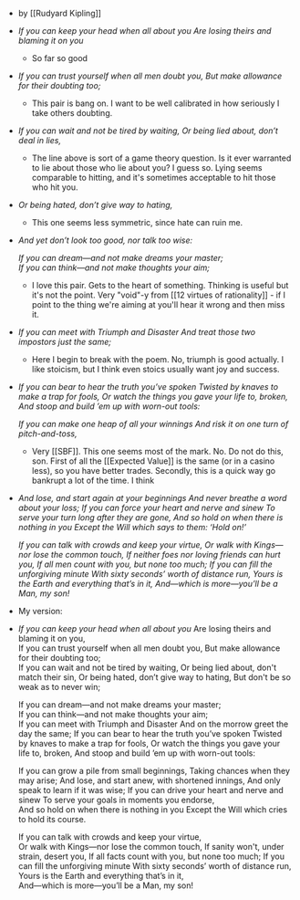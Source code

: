 - by [[Rudyard Kipling]]
- _If you can keep your head when all about you_
  _Are losing theirs and blaming it on you_
	- So far so good
- _If you can trust yourself when all men doubt you,_
  _But make allowance for their doubting too;_
	- This pair is bang on. I want to be well calibrated in how seriously I take others doubting.
- _If you can wait and not be tired by waiting,_
  _Or being lied about, don’t deal in lies,_
	- The line above is sort of a game theory question. Is it ever warranted to lie about those who lie about you? I guess so. Lying seems comparable to hitting, and it's sometimes acceptable to hit those who hit you.
- _Or being hated, don’t give way to hating,_
	- This one seems less symmetric, since hate can ruin me.
- _And yet don’t look too good, nor talk too wise:_
  
  _If you can dream—and not make dreams your master;  
  If you can think—and not make thoughts your aim;_
	- I love this pair. Gets to the heart of something. Thinking is useful but it's not the point. Very "void"-y from [[12 virtues of rationality]] - if I point to the thing we're aiming at you'll hear it wrong and then miss it.
- _If you can meet with Triumph and Disaster_
  _And treat those two impostors just the same;_
	- Here I begin to break with the poem. No, triumph is good actually. I like stoicism, but I think even stoics usually want joy and success.
- _If you can bear to hear the truth you’ve spoken_
  _Twisted by knaves to make a trap for fools,_
  _Or watch the things you gave your life to, broken,_
  _And stoop and build ’em up with worn-out tools:_
  
  _If you can make one heap of all your winnings_
  _And risk it on one turn of pitch-and-toss,_
	- Very [[SBF]]. This one seems most of the mark. No. Do not do this, son. First of all the [[Expected Value]] is the same (or in a casino less), so you have better trades. Secondly, this is a quick way go bankrupt a lot of the time. I think
- _And lose, and start again at your beginnings_
  _And never breathe a word about your loss;_
  _If you can force your heart and nerve and sinew_
  _To serve your turn long after they are gone,_
  _And so hold on when there is nothing in you_
  _Except the Will which says to them: ‘Hold on!’_
  
  _If you can talk with crowds and keep your virtue,_
  _Or walk with Kings—nor lose the common touch,_
  _If neither foes nor loving friends can hurt you,_
  _If all men count with you, but none too much;_
  _If you can fill the unforgiving minute_
  _With sixty seconds’ worth of distance run,_
  _Yours is the Earth and everything that’s in it,_
  _And—which is more—you’ll be a Man, my son!_
- My version:
- _If you can keep your head when all about you_ 
   Are losing theirs and blaming it on you,  
  If you can trust yourself when all men doubt you,
  But make allowance for their doubting too;  
  If you can wait and not be tired by waiting,
  Or being lied about, don't match their sin,
  Or being hated, don’t give way to hating,
  But don't be so weak as to never win;
  
  If you can dream—and not make dreams your master;  
   If you can think—and not make thoughts your aim;  
  If you can meet with Triumph and Disaster
  And on the morrow greet the day the same;
  If you can bear to hear the truth you’ve spoken
  Twisted by knaves to make a trap for fools,
  Or watch the things you gave your life to, broken,
  And stoop and build ’em up with worn-out tools:
  
  If you can grow a pile from small beginnings,
  Taking chances when they may arise;
  And lose, and start anew, with shortened innings,
  And only speak to learn if it was wise;
  If you can drive your heart and nerve and sinew
  To serve your goals in moments you endorse,  
  And so hold on when there is nothing in you
  Except the Will which cries to hold its course.
  
  If you can talk with crowds and keep your virtue,  
   Or walk with Kings—nor lose the common touch,
  If sanity won't, under strain, desert you,
  If all facts count with you, but none too much;
  If you can fill the unforgiving minute
  With sixty seconds’ worth of distance run,  
  Yours is the Earth and everything that’s in it,  
   And—which is more—you’ll be a Man, my son!